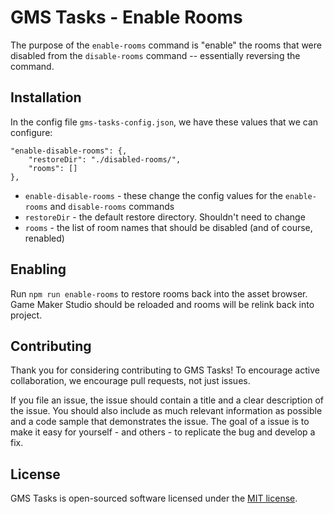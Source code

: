 # GMS Tasks - Enable Rooms

The purpose of the `enable-rooms` command is "enable" the rooms that were disabled from the `disable-rooms` command -- essentially reversing the command.

## Installation

In the config file `gms-tasks-config.json`, we have these values that we can configure:

```
"enable-disable-rooms": {,
    "restoreDir": "./disabled-rooms/",
    "rooms": []
},
```

* `enable-disable-rooms` - these change the config values for the `enable-rooms` and `disable-rooms` commands
* `restoreDir` - the default restore directory.  Shouldn't need to change
* `rooms` - the list of room names that should be disabled (and of course, renabled)

## Enabling

Run `npm run enable-rooms` to restore rooms back into the asset browser.  Game Maker Studio should be reloaded and rooms will be relink back into project.

## Contributing

Thank you for considering contributing to GMS Tasks! To encourage active collaboration, we encourage pull requests, not just issues.

If you file an issue, the issue should contain a title and a clear description of the issue. You should also include as much relevant information as possible and a code sample that demonstrates the issue. The goal of a issue is to make it easy for yourself - and others - to replicate the bug and develop a fix.

## License

GMS Tasks is open-sourced software licensed under the [MIT license](http://opensource.org/licenses/MIT).
